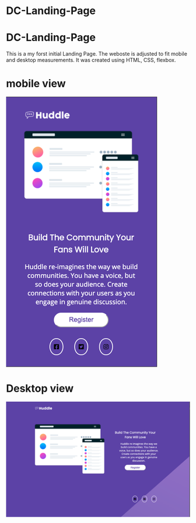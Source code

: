 # DC-Landing-Page

# DC-Landing-Page
This is a my forst initial Landing Page. The weboste is adjusted to fit mobile and desktop measurements. It was created using HTML, CSS, flexbox.
# mobile view
![](./images/mobile.png)
# Desktop view
![](./images/desktop.png)
